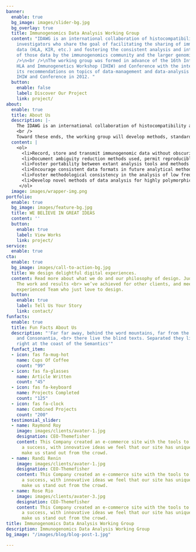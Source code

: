 ```yaml
---
banner:
  enable: true
  bg_image: images/slider-bg.jpg
  bg_overlay: true
  title: Immunogenomics Data Analysis Working Group
  content: "IDAWG is an international collaboration of histocompatibility and immunogenetics
    investigators who share the goal of facilitating the sharing of immunogenomic
    data (HLA, KIR, etc.) and fostering the consistent analysis and interpretation
    of those data by the immunogenomics community and the larger genomics communities.\n<br
    />\n<br />\nThe working group was formed in advance of the 16th International
    HLA and Immunogenetics Workshop (IHIW) and Conference with the intent to present
    its recommendations on topics of data-management and data-analysis at the 16th
    IHIW and Conference in 2012. "
  button:
    enable: false
    label: Discover Our Project
    link: project/
about:
  enable: true
  title: About Us
  description: |-
    The IDAWG is an international collaboration of histocompatibility and immunogenetics investigators who share the goal of making immunogenomic data (HLA, KIR, etc.) more useful across studies and between different groups.
    <br />
    Toward these ends, the working group will develop methods, standards, tools and recommendations intended to;
  content: |
    <ol>
      <li>Record, store and transmit immunogenomic data without obscuring the limitations of the typing method used, allow easy identification of allelic equivalency under successive nomenclatures, make data both human-readable (e.g., flat-text file) and machine-readable (e.g., XML file), conform to extant nomenclature rules, all without the use of proprietary platforms.</li>
      <li>Document ambiguity reduction methods used, permit reproducible ambiguity reduction, and permit equivalency under different methods of ambiguity reduction.</li>
      <li>Foster portability between extant analysis tools and methods to permit maximum access to investigators (e.g., web-based tools).</li>
      <li>Encourage consistent data formats in future analytical methods, promoting widespread accessibility and application.</li>
      <li>Foster methodological consistency in the analysis of low frequency alleles and heterogeneous data, the estimation of haplotypes, Hardy-Weinberg testing of highly polymorphic data, the application of measures of and adjustment for linkage disequilibrium, tests for selection and measures of population differentiation, the calculation of odds ratios, relative risks, etc., corrections for multiple testing, mitigation of false positive readings.</li>
      <li>Develop novel methods of data analysis for highly polymorphic loci in disease association and population studies (e.g., peptide and nucleotide-level analyses, multidimensional scaling analyses, and neural network analyses).</li>
     </ol>
  image: images/wrapper-img.png
portfolio:
  enable: true
  bg_image: images/feature-bg.jpg
  title: WE BELIEVE IN GREAT IDEAS
  content: ''
  button:
    enable: true
    label: View Works
    link: project/
service:
  enable: true
cta:
  enable: true
  bg_image: images/call-to-action-bg.jpg
  title: We design delightful digital experiences.
  content: Read more about what we do and our philosophy of design. Judge for yourself
    The work and results <br> we’ve achieved for other clients, and meet our highly
    experienced Team who just love to design.
  button:
    enable: true
    label: Tell Us Your Story
    link: contact/
funfacts:
  enable: true
  title: Fun Facts About Us
  description: "'Far far away, behind the word mountains, far from the countries Vokalia
    and Consonantia, <br> there live the blind texts. Separated they live in Bookmarksgrove
    right at the coast of the Semantics'"
  funfact_item:
  - icon: fas fa-mug-hot
    name: Cups Of Coffee
    count: "99"
  - icon: fas fa-glasses
    name: Article Written
    count: "45"
  - icon: fas fa-keyboard
    name: Projects Completed
    count: "125"
  - icon: fas fa-clock
    name: Combined Projects
    count: "200"
  testimonial_slider:
  - name: Raymond Roy
    image: images/clients/avater-1.jpg
    designation: CEO-Themefisher
    content: This Company created an e-commerce site with the tools to make our business
      a success, with innovative ideas we feel that our site has unique elements that
      make us stand out from the crowd.
  - name: Randi Renin
    image: images/clients/avater-1.jpg
    designation: CEO-Themefisher
    content: This Company created an e-commerce site with the tools to make our business
      a success, with innovative ideas we feel that our site has unique elements that
      make us stand out from the crowd.
  - name: Rose Rio
    image: images/clients/avater-3.jpg
    designation: CEO-Themefisher
    content: This Company created an e-commerce site with the tools to make our business
      a success, with innovative ideas we feel that our site has unique elements that
      make us stand out from the crowd.
title: Immunogenomics Data Analysis Working Group
description: Immunogenomics Data Analysis Working Group
bg_image: "/images/blog/blog-post-1.jpg"

---
```

